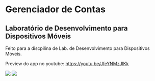 # Gerenciador de Contas
## Laboratório de Desenvolvimento para Dispositivos Móveis
Feito para a discpilina de Lab. de Desenvolvimento para Dispositivos Móveis.

Preview do app no youtube: https://youtu.be/JfeYNMzJlKk

![](https://i.ibb.co/gMK7MXn/Webp-net-resizeimage-1.jpg) ![](https://i.ibb.co/BLn7pYC/Webp-net-resizeimage.jpg)

